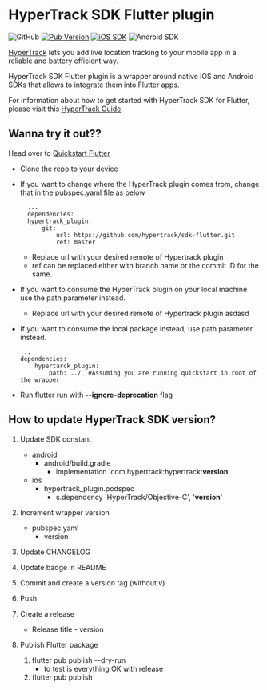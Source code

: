 
# HyperTrack SDK Flutter plugin 

![GitHub](https://img.shields.io/github/license/hypertrack/sdk-flutter.svg)
[![Pub Version](https://img.shields.io/pub/v/hypertrack_plugin?color=blueviolet)](https://pub.dev/packages/hypertrack_plugin)
[![iOS SDK](https://img.shields.io/badge/iOS%20SDK-4.12.3-brightgreen.svg)](https://cocoapods.org/pods/HyperTrack)
![Android SDK](https://img.shields.io/badge/Android%20SDK-6.3.0-brightgreen.svg)

[HyperTrack](https://www.hypertrack.com) lets you add live location tracking to your mobile app in a reliable and battery efficient way.

HyperTrack SDK Flutter plugin is a wrapper around native iOS and Android SDKs that allows to integrate them into Flutter apps.

For information about how to get started with HyperTrack SDK for Flutter, please visit this [HyperTrack Guide](https://hypertrack.com/docs/install-sdk-flutter).

## Wanna try it out??

Head over to [Quickstart Flutter](https://github.com/hypertrack/quickstart-flutter)
- Clone the repo to your device
- If you want to change where the HyperTrack plugin comes from, change that in the pubspec.yaml file as below

        ...
        dependencies:
    	hypertrack_plugin:
	    	git:
				url: https://github.com/hypertrack/sdk-flutter.git  
				ref: master
	- Replace url with your desired remote of Hypertrack plugin
	- ref can be replaced either with branch name or the commit ID for the same.
- If you want to consume the HyperTrack plugin on your local machine use the path parameter instead.
	- Replace url with your desired remote of Hypertrack plugin
	asdasd
 - If you want to consume the local package instead, use path parameter instead.
	````
	...
	dependencies:
		hypertarck_plugin:
			path: ../  #Assuming you are running quickstart in root of the wrapper
	````
- Run flutter run with **--ignore-deprecation** flag

## How to update HyperTrack SDK version?

1. Update SDK constant

    - android
        - android/build.gradle
            - implementation 'com.hypertrack:hypertrack:**version**
    - ios
        - hypertrack_plugin.podspec
            - s.dependency 'HyperTrack/Objective-C', '**version**'

2. Increment wrapper version
    - pubspec.yaml
        - version

3. Update CHANGELOG
4. Update badge in README
5. Commit and create a version tag (without v)
6. Push
7. Create a release
    - Release title - version
9. Publish Flutter package
    1. flutter pub publish --dry-run
        - to test is everything OK with release
    2. flutter pub publish

